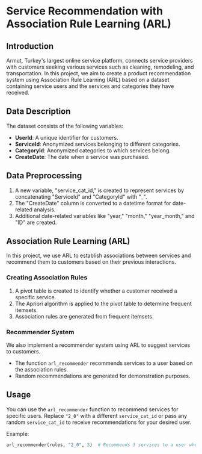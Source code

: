 # Service Recommendation with Association Rule Learning (ARL)

## Introduction

Armut, Turkey's largest online service platform, connects service providers with customers seeking various services such as cleaning, remodeling, and transportation. In this project, we aim to create a product recommendation system using Association Rule Learning (ARL) based on a dataset containing service users and the services and categories they have received.

## Data Description

The dataset consists of the following variables:

- **UserId**: A unique identifier for customers.
- **ServiceId**: Anonymized services belonging to different categories.
- **CategoryId**: Anonymized categories to which services belong.
- **CreateDate**: The date when a service was purchased.

## Data Preprocessing

1. A new variable, "service_cat_id," is created to represent services by concatenating "ServiceId" and "CategoryId" with "_".
2. The "CreateDate" column is converted to a datetime format for date-related analysis.
3. Additional date-related variables like "year," "month," "year_month," and "ID" are created.

## Association Rule Learning (ARL)

In this project, we use ARL to establish associations between services and recommend them to customers based on their previous interactions.

### Creating Association Rules

1. A pivot table is created to identify whether a customer received a specific service.
2. The Apriori algorithm is applied to the pivot table to determine frequent itemsets.
3. Association rules are generated from frequent itemsets.

### Recommender System

We also implement a recommender system using ARL to suggest services to customers.

- The function `arl_recommender` recommends services to a user based on the association rules.
- Random recommendations are generated for demonstration purposes.

## Usage

You can use the `arl_recommender` function to recommend services for specific users. Replace `"2_0"` with a different `service_cat_id` or pass any random `service_cat_id` to receive recommendations for your desired user.

Example:

```python
arl_recommender(rules, "2_0", 3)  # Recommends 3 services to a user who last received service "2_0".
```
